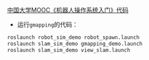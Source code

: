 [中国大学MOOC《机器人操作系统入门》代码](https://github.com/sychaichangkun/ROS-Academy-for-Beginners)
- 运行`gmapping`的代码：
```bash
roslaunch robot_sim_demo robot_spawn.launch
roslaunch slam_sim_demo gmapping_demo.launch
roslaunch slam_sim_demo view_slam.launch
```
  
